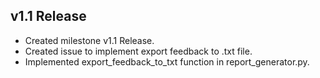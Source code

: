  ## v1.1 Release

- Created milestone v1.1 Release.
- Created issue to implement export feedback to .txt file.
- Implemented export_feedback_to_txt function in report_generator.py.

